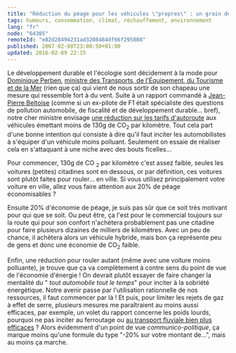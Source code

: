 ```yaml
---
title: "Réduction du péage pour les véhicules \"propres\" : un grain de sable contre le réchauffement climatique ?"
tags: humeurs, consommation, climat, réchauffement, environnement
lang: "fr"
node: "64305"
remoteId: "e82d28494231ad3208484df66f295808"
published: 2007-02-08T23:00:50+01:00
updated: 2016-02-09 22:15
---
```

 
Le développement durable et l'écologie sont décidement à la
mode
pour [Dominique Perben](http://fr.wikipedia.org/wiki/Dominique_Perben),
[ministre des Transports, de l'Équipement, du Tourisme et de la
Mer](http://www.equipement.gouv.fr) (rien que ça) qui vient de nous sortir de
son chapeau une mesure qui ressemble fort à du vent. Suite à un rapport commandé
à [Jean-Pierre Beltoise](http://fr.wikipedia.org/wiki/Jean-Pierre_Beltoise)
(comme si un ex-pilote de F1 était spécialiste des questions de pollution
automobile, de fiscalité et de développement durable… bref), notre cher
ministre envisage [une réduction sur les tarifs
d'autoroute](http://www.senat.fr/questions/base/2007/qSEQ070326419.html) aux
véhicules émettant moins de 130g de CO<sub>2</sub> par kilomètre. Tout cela
part d'une bonne intention qui consiste à dire qu'il faut inciter les
automobilistes à s'équiper d'un véhicule moins polluant. Seulement on essaie de
réaliser cela en s'attaquant à une niche avec des bouts ficelles…

 
Pour commencer, 130g de CO <sub>2</sub> par kilomètre c'est assez faible,
seules les voitures (petites) citadines sont en dessous, or par définition, ces
voitures sont plutôt faites pour rouler… en ville. Si vous utilisez
principalement votre voiture en ville, allez vous faire attention aux 20% de
péage économisables&nbsp;?

 
Ensuite 20% d'économie de péage, je suis pas sûr que ce soit très motivant pour
qui que se soit. Ou peut être, ça l'est pour le commercial toujours sur la route
qui pour son confort n'achètera probablement pas une citadine pour faire
plusieurs dizaines de milliers de kilomètres. Avec un peu de chance, il achètera
alors un véhicule hybride, mais bon ça représente peu de gens et donc une
économie de CO<sub>2</sub> faible.

 
Enfin, une réduction pour rouler autant (même avec une voiture moins
polluante), je trouve que ça va complètement à contre sens du point de vue de
l'économie d'énergie&nbsp;! On devrait plutôt essayer de faire changer la
mentalité du &quot; *tout automobile tout le temps*&quot; pour inciter à la
sobriété énergétique.  Notre avenir passe par l'utilisation rationnelle de nos
ressources, il faut commencer par là&nbsp;! Et puis, pour limiter les rejets de
gaz à effet de serre, plusieurs mesures me paraîtraient au moins aussi
efficaces, par exemple, un volet du rapport concerne les poids lourds, pourquoi
ne pas inciter au ferroutage ou [au transport fluviale bien plus
efficaces](http://www.ademe.fr/entreprises-monde-agricole/reduire-impacts/optimiser-transports-marchandises/dossier/alternatives-transport-routier/transport-fluvial)&nbsp;?
Alors évidemment d'un point de vue *communico-politique*, ça marque moins
qu'une formule du type &quot;-20% sur votre montant de…&quot;, mais au moins
ça marche.

